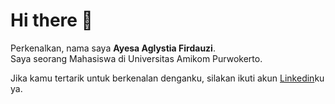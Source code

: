 # Hi there 👋

Perkenalkan, nama saya **Ayesa Aglystia Firdauzi**.<br>
Saya seorang Mahasiswa di Universitas Amikom Purwokerto.<br>

Jika kamu tertarik untuk berkenalan denganku, silakan ikuti akun [Linkedin](www.linkedin.com/in/ayesa-aglystia-firdauzi-34249830b)ku ya.
